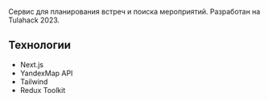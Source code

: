 Сервис для планирования встреч и поиска мероприятий. Разработан на Tulahack 2023.

## Технологии

- Next.js
- YandexMap API
- Tailwind
- Redux Toolkit
